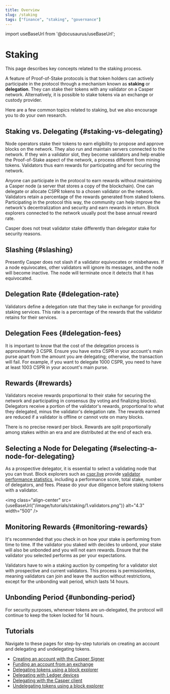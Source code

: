 ```yaml
---
title: Overview
slug: /staking
tags: ["finance", "staking", "governance"]
---
```


import useBaseUrl from '@docusaurus/useBaseUrl';

# Staking

This page describes key concepts related to the staking process.

A feature of Proof-of-Stake protocols is that token holders can actively participate in the protocol through a mechanism known as **staking** or **delegation**. They can stake their tokens with any validator on a Casper network. Alternatively, it is possible to stake tokens via an exchange or custody provider.

Here are a few common topics related to staking, but we also encourage you to do your own research.

## Staking vs. Delegating {#staking-vs-delegating}

Node operators stake their tokens to earn eligibility to propose and approve blocks on the network. They also run and maintain servers connected to the network. If they win a validator slot, they become validators and help enable the Proof-of-Stake aspect of the network, a process different from mining tokens. Validators thus earn rewards for participating and for securing the network.

Anyone can participate in the protocol to earn rewards without maintaining a Casper node (a server that stores a copy of the blockchain). One can delegate or allocate CSPR tokens to a chosen validator on the network. Validators retain a percentage of the rewards generated from staked tokens. Participating in the protocol this way, the community can help improve the network's decentralization and security and earn rewards in return. Block explorers connected to the network usually post the base annual reward rate.

Casper does not treat validator stake differently than delegator stake for security reasons.

## Slashing {#slashing}

Presently Casper does not slash if a validator equivocates or misbehaves. If a node equivocates, other validators will ignore its messages, and the node will become inactive. The node will terminate once it detects that it has equivocated. 

## Delegation Rate {#delegation-rate}

Validators define a delegation rate that they take in exchange for providing staking services. This rate is a percentage of the rewards that the validator retains for their services.

## Delegation Fees {#delegation-fees}

It is important to know that the cost of the delegation process is approximately 3 CSPR. Ensure you have extra CSPR in your account's main purse apart from the amount you are delegating; otherwise, the transaction will fail. For example, if you want to delegate 1000 CSPR, you need to have at least 1003 CSPR in your account's main purse.

## Rewards {#rewards}

Validators receive rewards proportional to their stake for securing the network and participating in consensus (by voting and finalizing blocks). Delegators receive a portion of the validator's rewards, proportional to what they delegated, minus the validator's delegation rate. The rewards earned are reduced if a validator is offline or cannot vote on many blocks. 

There is no precise reward per block. Rewards are split proportionally among stakes within an era and are distributed at the end of each era.

## Selecting a Node for Delegating {#selecting-a-node-for-delegating}

As a prospective delegator, it is essential to select a validating node that you can trust. Block explorers such as [cspr.live](https://cspr.live) provide [validator performance statistics](https://cspr.live/validators), including a performance score, total stake, number of delegators, and fees. Please do your due diligence before staking tokens with a validator.

<img class="align-center" src={useBaseUrl("/image/tutorials/staking/1.validators.png")} alt="4.3" width="500" />

## Monitoring Rewards {#monitoring-rewards}

It's recommended that you check in on how your stake is performing from time to time. If the validator you staked with decides to unbond, your stake will also be unbonded and you will not earn rewards. Ensure that the validator you selected performs as per your expectations.

Validators have to win a staking auction by competing for a validator slot with prospective and current validators. This process is permissionless, meaning validators can join and leave the auction without restrictions, except for the unbonding wait period, which lasts 14 hours.

## Unbonding Period {#unbonding-period}

For security purposes, whenever tokens are un-delegated, the protocol will continue to keep the token locked for 14 hours.

## Tutorials

Navigate to these pages for step-by-step tutorials on creating an account and delegating and undelegating tokens.

- [Creating an account with the Casper Signer](https://docs.cspr.community/docs/user-guides/SignerGuide.html)
- [Funding an account from an exchange](/users/funding-from-exchanges)
- [Delegating tokens using a block explorer](/users/delegate-ui)
- [Delegating with Ledger devices](/users/staking-ledger/)
- [Delegating with the Casper client](/developers/cli/delegate.md)
- [Undelegating tokens using a block explorer](/users/undelegate-ui)

